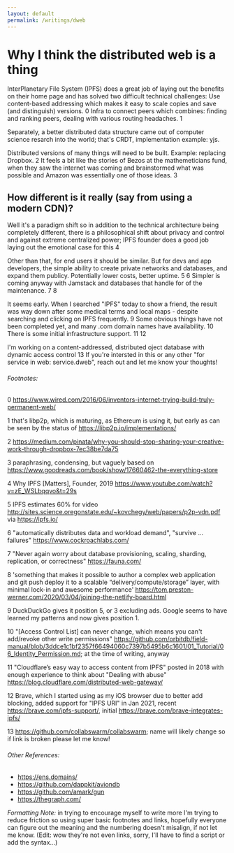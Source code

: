 ```yaml
---
layout: default
permalink: /writings/dweb
---
```


# Why I think the distributed web is a thing

InterPlanetary File System (IPFS) does a great job of laying out the benefits on their home page and has solved two difficult technical challenges:
Use content-based addressing which makes it easy to scale copies and save (and distinguish) versions. 0
Infra to connect peers which combines: finding and ranking peers, dealing with various routing headaches. 1

Separately, a better distributed data structure came out of computer science resarch into the world; that's CRDT, implementation example: yjs.

Distributed versions of many things will need to be built. Example: replacing Dropbox. 2
It feels a bit like the stories of Bezos at the mathemeticians fund, when they saw the internet was coming and brainstormed what was possible and Amazon was essentially one of those ideas. 3

## How different is it really (say from using a modern CDN)?

Well it's a paradigm shift so in addition to the technical architecture being completely different, there is a philosophical shift about privacy and control and against extreme centralized power; IPFS founder does a good job laying out the emotional case for this 4

Other than that, for end users it should be similar. But for devs and app developers, the simple ability to create private networks and databases, and expand them publicy. Potentially lower costs, better uptime. 5 6 Simpler is coming anyway with Jamstack and databases that handle for of the maintenance. 7 8

It seems early. When I searched "IPFS" today to show a friend, the result was way down after some medical terms and local maps - despite searching and clicking on IPFS frequently. 9 Some obvious things have not been completed yet, and many .com domain names have availability. 10 There is some initial infrastructure support. 11 12

I'm working on a content-addressed, distributed oject database with dynamic access control 13 If you're intersted in this or any other "for service in web: service.dweb", reach out and let me know your thoughts!

###### Footnotes:

0 https://www.wired.com/2016/06/inventors-internet-trying-build-truly-permanent-web/

1 that's libp2p, which is maturing, as Ethereum is using it, but early as can be seen by the status of https://libp2p.io/implementations/

2 https://medium.com/pinata/why-you-should-stop-sharing-your-creative-work-through-dropbox-7ec38be7da75

3 paraphrasing, condensing, but vaguely based on https://www.goodreads.com/book/show/17660462-the-everything-store

4 Why IPFS [Matters], Founder, 2019 https://www.youtube.com/watch?v=zE_WSLbqqvo&t=29s

5 IPFS estimates 60% for video http://sites.science.oregonstate.edu/~kovchegy/web/papers/p2p-vdn.pdf via https://ipfs.io/

6 "automatically distributes data and workload demand", "survive ... failures" https://www.cockroachlabs.com/

7 "Never again worry about database provisioning, scaling, sharding, replication, or correctness" https://fauna.com/

8 'something that makes it possible to author a complex web application and git push deploy it to a scalable “delivery/compute/storage” layer, with minimal lock-in and awesome performance' https://tom.preston-werner.com/2020/03/04/joining-the-netlify-board.html

9 DuckDuckGo gives it position 5, or 3 excluding ads. Google seems to have learned my patterns and now gives position 1.

10 "[Access Control List] can never change, which means you can't add/revoke other write permissions" https://github.com/orbitdb/field-manual/blob/3ddce1c1bf2357f66494060c7397b5495b6c1601/01_Tutorial/06_Identity_Permission.md; at the time of writing, anyway

11 "Cloudflare’s easy way to access content from IPFS" posted in 2018 with enough experience to think about "Dealing with abuse" https://blog.cloudflare.com/distributed-web-gateway/

12 Brave, which I started using as my iOS browser due to better add blocking, added support for "IPFS URI" in Jan 2021, recent https://brave.com/ipfs-support/, initial https://brave.com/brave-integrates-ipfs/

13 https://github.com/collabswarm/collabswarm; name will likely change so if link is broken please let me know!

###### Other References:

- https://ens.domains/
- https://github.com/dappkit/aviondb
- https://github.com/amark/gun
- https://thegraph.com/

_Formatting Note:_ in trying to encourage myself to write more I'm trying to reduce friction so using super basic footnotes and links, hopefully everyone can figure out the meaning and the numbering doesn't misalign, if not let me know. (Edit: wow they're not even links, sorry, I'll have to find a script or add the syntax...)
